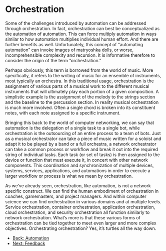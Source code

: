 # Orchestration

Some of the challenges introduced by automation can be addressed through orchestration. In fact, orchestration can best be conceptualized as the automation of automation. This can force multiply automation in ways similar to how automation multiplies individual human effort. And there are further benefits as well. Unfortunately, this concept of “automating automation” can invoke images of matryoshka dolls, or worse, incomprehensible complexity and recursion. It is informative therefore to consider the origin of the term “orchestration.” 

Perhaps obviously, this term is borrowed from the world of music. More specifically, it refers to the writing of music for an ensemble of instruments, most typically an orchestra. In this traditional usage, orchestration is the assignment of various parts of a musical work to the different musical instruments that will ultimately play each portion of a given composition. A simplistic example is the assignment of the melody to the strings section and the baseline to the percussion section. In reality musical orchestration is much more involved. Often a single chord is broken into its constituent notes, with each note assigned to a specific instrument.

Bringing this back to the world of computer networking, we can say that automation is the delegation of a single task to a single bot, while orchestration is the outsourcing of an entire process to a team of bots. Just as a musical orchestrator can take a piece of music written for a soloist and adapt it to be played by a band or a full orchestra, a network orchestrator can take a common process or workflow and break it out into the required string of individual tasks. Each task (or set of tasks) is then assigned to the device or function that must execute it, in concert with other network components. This coordination and synchronization of multiple devices, systems, services, applications, and automations in order to execute a larger workflow or process is what we mean by orchestration.

As we’ve already seen, orchestration, like automation, is not a network specific construct. We can find the human embodiment of orchestration in coaches, gamemasters, and project managers. And within computer science we can find orchestration in various domains and at multiple levels. Service orchestration, container orchestration, application orchestration, cloud orchestration, and security orchestration all function similarly to network orchestration. What’s more is that these various forms of orchestration can be tied together to meet even larger and more complex objectives. Orchestrating orchestration? Yes, it’s turtles all the way down.

- [Back: Automation](Automation.md)
- [Next: Feedback](Feedback.md)
